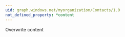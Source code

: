 ```yaml
---
uid: graph.windows.net/myorganization/Contacts/1.0
not_defined_property: *content
---
```


Overwrite content